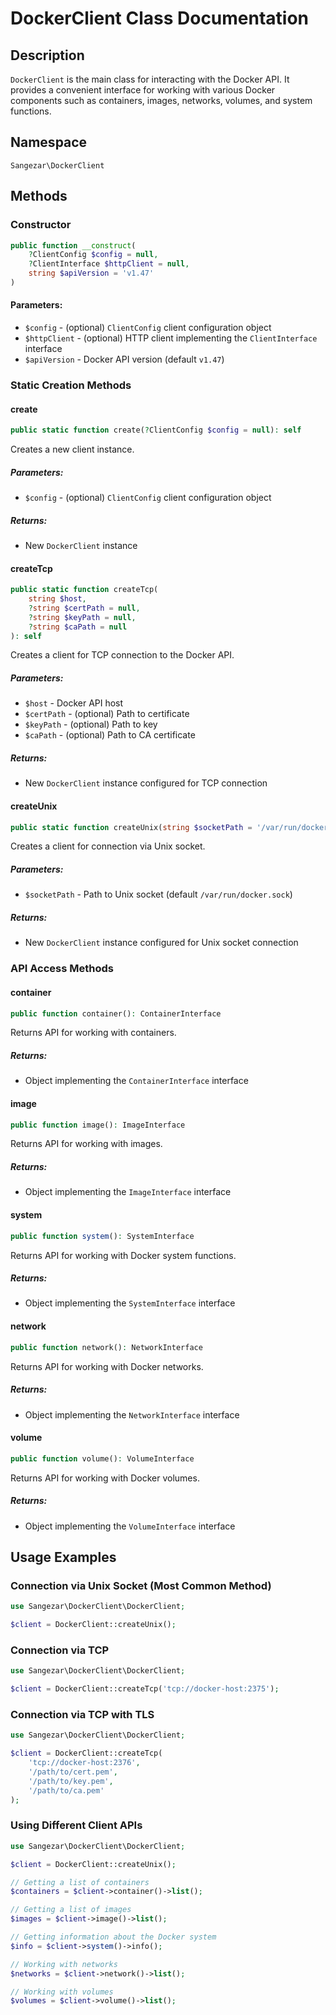 # DockerClient Class Documentation

## Description
`DockerClient` is the main class for interacting with the Docker API. It provides a convenient interface for working with various Docker components such as containers, images, networks, volumes, and system functions.

## Namespace
`Sangezar\DockerClient`

## Methods

### Constructor
```php
public function __construct(
    ?ClientConfig $config = null,
    ?ClientInterface $httpClient = null,
    string $apiVersion = 'v1.47'
)
```

#### Parameters:
- `$config` - (optional) `ClientConfig` client configuration object
- `$httpClient` - (optional) HTTP client implementing the `ClientInterface` interface
- `$apiVersion` - Docker API version (default `v1.47`)

### Static Creation Methods

#### create
```php
public static function create(?ClientConfig $config = null): self
```
Creates a new client instance.

##### Parameters:
- `$config` - (optional) `ClientConfig` client configuration object

##### Returns:
- New `DockerClient` instance

#### createTcp
```php
public static function createTcp(
    string $host,
    ?string $certPath = null,
    ?string $keyPath = null,
    ?string $caPath = null
): self
```
Creates a client for TCP connection to the Docker API.

##### Parameters:
- `$host` - Docker API host
- `$certPath` - (optional) Path to certificate
- `$keyPath` - (optional) Path to key
- `$caPath` - (optional) Path to CA certificate

##### Returns:
- New `DockerClient` instance configured for TCP connection

#### createUnix
```php
public static function createUnix(string $socketPath = '/var/run/docker.sock'): self
```
Creates a client for connection via Unix socket.

##### Parameters:
- `$socketPath` - Path to Unix socket (default `/var/run/docker.sock`)

##### Returns:
- New `DockerClient` instance configured for Unix socket connection

### API Access Methods

#### container
```php
public function container(): ContainerInterface
```
Returns API for working with containers.

##### Returns:
- Object implementing the `ContainerInterface` interface

#### image
```php
public function image(): ImageInterface
```
Returns API for working with images.

##### Returns:
- Object implementing the `ImageInterface` interface

#### system
```php
public function system(): SystemInterface
```
Returns API for working with Docker system functions.

##### Returns:
- Object implementing the `SystemInterface` interface

#### network
```php
public function network(): NetworkInterface
```
Returns API for working with Docker networks.

##### Returns:
- Object implementing the `NetworkInterface` interface

#### volume
```php
public function volume(): VolumeInterface
```
Returns API for working with Docker volumes.

##### Returns:
- Object implementing the `VolumeInterface` interface

## Usage Examples

### Connection via Unix Socket (Most Common Method)
```php
use Sangezar\DockerClient\DockerClient;

$client = DockerClient::createUnix();
```

### Connection via TCP
```php
use Sangezar\DockerClient\DockerClient;

$client = DockerClient::createTcp('tcp://docker-host:2375');
```

### Connection via TCP with TLS
```php
use Sangezar\DockerClient\DockerClient;

$client = DockerClient::createTcp(
    'tcp://docker-host:2376',
    '/path/to/cert.pem',
    '/path/to/key.pem',
    '/path/to/ca.pem'
);
```

### Using Different Client APIs
```php
use Sangezar\DockerClient\DockerClient;

$client = DockerClient::createUnix();

// Getting a list of containers
$containers = $client->container()->list();

// Getting a list of images
$images = $client->image()->list();

// Getting information about the Docker system
$info = $client->system()->info();

// Working with networks
$networks = $client->network()->list();

// Working with volumes
$volumes = $client->volume()->list();
``` 